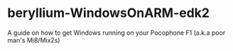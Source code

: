 # beryllium-WindowsOnARM-edk2
A guide on how to get Windows running on your Pocophone F1 (a.k.a poor man's Mi8/Mix2s)
